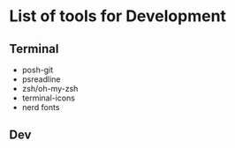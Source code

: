 # List of tools for Development

## Terminal

- posh-git
- psreadline
- zsh/oh-my-zsh
- terminal-icons
- nerd fonts

## Dev

